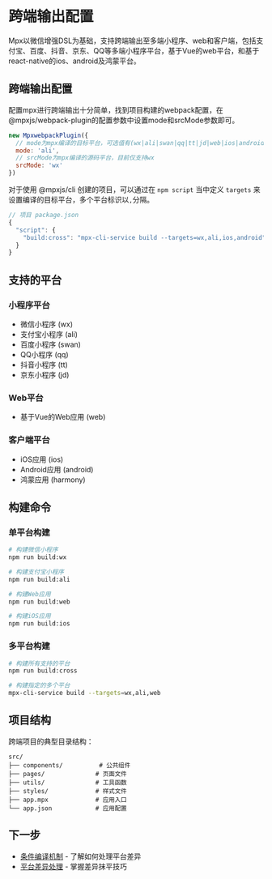 # 跨端输出配置

Mpx以微信增强DSL为基础，支持跨端输出至多端小程序、web和客户端，包括支付宝、百度、抖音、京东、QQ等多端小程序平台，基于Vue的web平台，和基于react-native的ios、android及鸿蒙平台。

## 跨端输出配置

配置mpx进行跨端输出十分简单，找到项目构建的webpack配置，在@mpxjs/webpack-plugin的配置参数中设置mode和srcMode参数即可。

```javascript
new MpxwebpackPlugin({
  // mode为mpx编译的目标平台，可选值有(wx|ali|swan|qq|tt|jd|web|ios|android|harmony)
  mode: 'ali',
  // srcMode为mpx编译的源码平台，目前仅支持wx   
  srcMode: 'wx'
})
```

对于使用 @mpxjs/cli 创建的项目，可以通过在 `npm script` 当中定义 `targets` 来设置编译的目标平台，多个平台标识以`,`分隔。

```javascript
// 项目 package.json
{
  "script": {
    "build:cross": "mpx-cli-service build --targets=wx,ali,ios,android"
  }
}
```

## 支持的平台

### 小程序平台
- 微信小程序 (wx)
- 支付宝小程序 (ali)
- 百度小程序 (swan)
- QQ小程序 (qq)
- 抖音小程序 (tt)
- 京东小程序 (jd)

### Web平台
- 基于Vue的Web应用 (web)

### 客户端平台
- iOS应用 (ios)
- Android应用 (android)
- 鸿蒙应用 (harmony)

## 构建命令

### 单平台构建
```bash
# 构建微信小程序
npm run build:wx

# 构建支付宝小程序
npm run build:ali

# 构建Web应用
npm run build:web

# 构建iOS应用
npm run build:ios
```

### 多平台构建
```bash
# 构建所有支持的平台
npm run build:cross

# 构建指定的多个平台
mpx-cli-service build --targets=wx,ali,web
```

## 项目结构

跨端项目的典型目录结构：

```
src/
├── components/          # 公共组件
├── pages/              # 页面文件
├── utils/              # 工具函数
├── styles/             # 样式文件
├── app.mpx             # 应用入口
└── app.json            # 应用配置
```

## 下一步

- [条件编译机制](./conditional.md) - 了解如何处理平台差异
- [平台差异处理](./differences.md) - 掌握差异抹平技巧